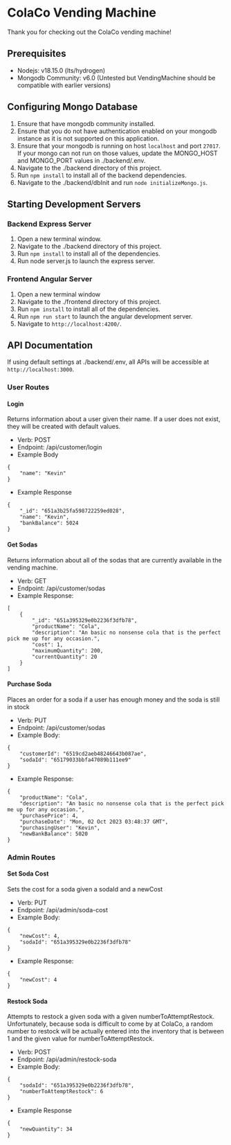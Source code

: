 # ColaCo Vending Machine

Thank you for checking out the ColaCo vending machine!

## Prerequisites
- Nodejs: v18.15.0 (lts/hydrogen)
- Mongodb Community: v6.0 (Untested but VendingMachine should be compatible with earlier versions)

## Configuring Mongo Database
1. Ensure that have mongodb community installed.
2. Ensure that you do not have authentication enabled on your mongodb instance as it is not supported on this application.
3. Ensure that your mongodb is running on host `localhost` and port `27017`. If your mongo can not run on those values, update the MONGO_HOST and MONGO_PORT values in ./backend/.env.
4. Navigate to the ./backend directory of this project.
5. Run `npm install` to install all of the backend dependencies.
6. Navigate to the ./backend/dbInit and run `node initializeMongo.js`.

## Starting Development Servers

### Backend Express Server
1. Open a new terminal window.
2. Navigate to the ./backend directory of this project.
3. Run `npm install` to install all of the dependencies.
4. Run node server.js to launch the express server.

### Frontend Angular Server
1. Open a new terminal window
2. Navigate to the ./frontend directory of this project.
3. Run `npm install` to install all of the dependencies.
4. Run `npm run start` to launch the angular development server.
5. Navigate to `http://localhost:4200/`.

## API Documentation
If using default settings at ./backend/.env, all APIs will be accessible at `http://localhost:3000`.

### User Routes

#### Login
Returns information about a user given their name. If a user does not exist, they will be created with default values.

- Verb: POST
- Endpoint: /api/customer/login
- Example Body
```
{
    "name": "Kevin"
}
```
- Example Response
```
{
    "_id": "651a3b25fa598722259ed028",
    "name": "Kevin",
    "bankBalance": 5024
}
```

#### Get Sodas
Returns information about all of the sodas that are currently available in the vending machine.

- Verb: GET
- Endpoint: /api/customer/sodas
- Example Response:
```
[
    {
        "_id": "651a395329e0b2236f3dfb78",
        "productName": "Cola",
        "description": "An basic no nonsense cola that is the perfect pick me up for any occasion.",
        "cost": 1,
        "maximumQuantity": 200,
        "currentQuantity": 20
    }
]
```

#### Purchase Soda
Places an order for a soda if a user has enough money and the soda is still in stock

- Verb: PUT
- Endpoint: /api/customer/sodas
- Example Body:
```
{
    "customerId": "6519cd2aeb48246643b087ae",
    "sodaId": "65179033bbfa47089b111ee9"
}
```
- Example Response:
```
{
    "productName": "Cola",
    "description": "An basic no nonsense cola that is the perfect pick me up for any occasion.",
    "purchasePrice": 4,
    "purchaseDate": "Mon, 02 Oct 2023 03:48:37 GMT",
    "purchasingUser": "Kevin",
    "newBankBalance": 5020
}
```

### Admin Routes

#### Set Soda Cost
Sets the cost for a soda given a sodaId and a newCost

- Verb: PUT
- Endpoint: /api/admin/soda-cost
- Example Body:
```
{
    "newCost": 4,
    "sodaId": "651a395329e0b2236f3dfb78"
}
```
- Example Response:
```
{
    "newCost": 4
}
```

#### Restock Soda
Attempts to restock a given soda with a given numberToAttemptRestock. Unfortunately, because soda is difficult to come by at ColaCo, a random number to restock will be actually entered into the inventory that is between 1 and the given value for numberToAttemptRestock.

- Verb: POST
- Endpoint: /api/admin/restock-soda
- Example Body:
```
{
    "sodaId": "651a395329e0b2236f3dfb78",
    "numberToAttemptRestock": 6
}
```
- Example Response
```
{
    "newQuantity": 34
}
```